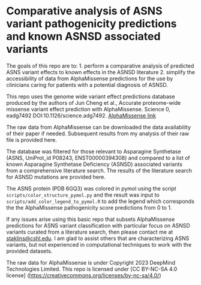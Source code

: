 # Comparative analysis of ASNS variant pathogenicity predictions and known ASNSD associated variants

The goals of this repo are to:
    1. perform a comparative analysis of predicted ASNS variant effects to known effects in the ASNSD literature
    2. simplify the accessibility of data from AlphaMissense predictions for the use by clinicians caring for patients with a potential diagnosis of ASNSD.

This repo uses the genome wide variant effect predictions database produced by the authors of Jun Cheng et al., Accurate proteome-wide missense variant effect prediction with AlphaMissense. Science 0, eadg7492 DOI:10.1126/science.adg7492. [AlphaMissense link](https://www.science.org/doi/10.1126/science.adg7492)

The raw data from AlphaMissense can be downloaded the data availability of their paper if needed. Subsequent results from my analysis of their raw file is provided here.

The database was filtered for those relevant to Asparagine Synthetase (ASNS, UniProt_id P08243, ENST00000394308) and compared to a list of known Asparagine Synthetase Deficiency (ASNSD) associated variants from a comprehensive literature search. The results of the literature search for ASNSD mutations are provided here.

The ASNS protein (PDB 6GQ3) was colored in pymol using the script `scripts/color_structure_pymol.py` and the result was input to `scripts/add_color_legend_to_pymol.R` to add the legend which corresponds the the AlphaMissense pathogenicity score predictions from 0 to 1.

If any issues arise using this basic repo that subsets AlphaMissense predictions for ASNS variant classification with particular focus on ASNSD variants curated from a literature search, then please contact me at staklins@cshl.edu. I am glad to assist others that are characterizing ASNS variants, but not experienced in computational techniques to work with the provided datasets.



The raw data for AlphaMissense is under Copyright 2023 DeepMind Technologies Limited.
This repo is licensed under [CC BY-NC-SA 4.0 license] (https://creativecommons.org/licenses/by-nc-sa/4.0/)